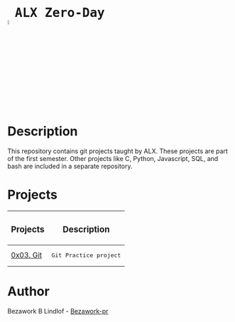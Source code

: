 # <pre> ALX Zero-Day    <img src="https://user-images.githubusercontent.com/107026397/209780362-7bffc098-e7a2-4ecb-a078-6f62fba02e73.png" height = 5% width= 5%></pre>
# Description
This repository contains git projects taught by ALX. These projects are part of the first semester. Other projects like C, Python, Javascript, SQL, and bash are included in a separate repository.
# Projects
| <h3>Projects </h3>| <h3>Description</h3>|
| ------------- | ------------- |
|  [0x03. Git](https://github.com/Bezawork-pr/alx-zero_day/tree/master/0x03-git) | <pre>Git Practice project |
# Author
Bezawork B Lindlof - [Bezawork-pr](https://github.com/Bezawork-pr)

